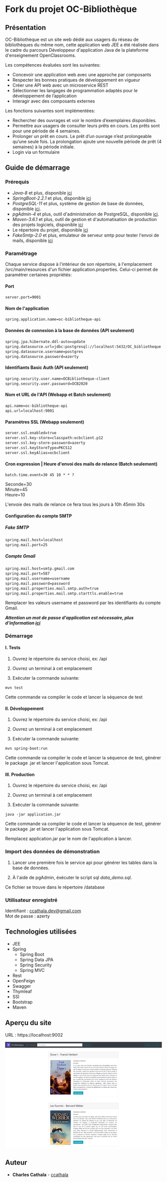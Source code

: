 # Fork du projet OC-Bibliothèque


## Présentation

OC-Bibliothèque est un site web dédié aux usagers du réseau de bibliothèques du même nom, cette application web JEE a été réalisée dans le cadre du parcours Développeur d'application Java de la plateforme d'enseignement OpenClassrooms.

Les compétences évaluées sont les suivantes:

* Concevoir une application web avec une approche par composants
* Respecter les bonnes pratiques de développement en vigueur
* Créer une API web avec un microservice REST
* Sélectionner les langages de programmation adaptés pour le développement de l’application
* Interagir avec des composants externes

Les fonctions suivantes sont implémentées:

* Rechercher des ouvrages et voir le nombre d’exemplaires disponibles.
* Permettre aux usagers de consulter leurs prêts en cours. Les prêts sont pour une période de 4 semaines.
* Prolonger un prêt en cours. Le prêt d’un ouvrage n’est prolongeable qu’une seule fois. La prolongation ajoute une nouvelle période de prêt (4 semaines) à la période initiale.
* Login via un formulaire

## Guide de démarrage

### Prérequis

* _Java-8_ et plus, disponible [ici](https://www.oracle.com/technetwork/pt/java/javase/downloads/jdk8-downloads-2133151.html)
* _SpringBoot-2.2.1_ et plus, disponible [ici](https://start.spring.io/)
* _PostgreSQL-11_ et plus, système de gestion de base de données, disponible [ici](https://www.postgresql.org/download/).  
* _pgAdmin-4_ et plus, outil d'administration de PostgreSQL, disponible [ici](https://www.pgadmin.org/download/).
* _Maven-3.6.1_ et plus, outil de gestion et d'automatisation de production des projets logiciels, disponible [ici](https://maven.apache.org/download.cgi)
* Le répertoire du projet, disponible [ici](https://github.com/ccathala/OC-Bibliotheque)
* _FakeSmtp-2.0_ et plus, emulateur de serveur smtp pour tester l'envoi de mails, disponible [ici](http://nilhcem.com/FakeSMTP/download.html)

### Paramétrage

Chaque service dispose à l'intérieur de son répertoire, à l'emplacement /src/main/resources d'un fichier application.properties. Celui-ci permet de paramétrer certaines propriétés:

#### Port

```properties
server.port=9001
```

#### Nom de l'application

```properties
spring.application.name=oc-bibliotheque-api
```

#### Données de connexion à la base de données (API seulement)

```properties
spring.jpa.hibernate.ddl-auto=update
spring.datasource.url=jdbc:postgresql://localhost:5432/OC_bibliotheque
spring.datasource.username=postgres
spring.datasource.password=azerty
```

#### Identifiants Basic Auth (API seulement)

```properties
spring.security.user.name=OCBibliotheque-client
spring.security.user.password=OCB2020
```

#### Nom et URL de l'API (Webapp et Batch seulement)

```properties
api.name=oc-bibliotheque-api
api.url=localhost:9001
```

#### Paramètres SSL (Webapp seulement)

```properties
server.ssl.enabled=true
server.ssl.key-store=classpath:ocbclient.p12
server.ssl.key-store-password=azerty
server.ssl.keyStoreType=PKCS12
server.ssl.keyAlias=ocbclient
```

#### Cron expression | Heure d'envoi des mails de relance (Batch seulement)

```properties
batch.time.event=30 45 10 * * ?
```

Seconde=30  
Minute=45  
Heure=10

 L'envoie des mails de relance ce fera tous les jours à 10h 45min 30s

#### Configuration du compte SMTP

##### Fake SMTP

```properties
spring.mail.host=localhost
spring.mail.port=25
```

##### Compte Gmail

```properties
spring.mail.host=smtp.gmail.com
spring.mail.port=587
spring.mail.username=username
spring.mail.password=password
spring.mail.properties.mail.smtp.auth=true
spring.mail.properties.mail.smtp.starttls.enable=true
```

Remplacer les valeurs username et password par les identifiants du compte Gmail.

***Attention un mot de passe d'application est nécessaire, plus d'information [ici](https://support.google.com/mail/answer/185833?hl=fr)***

### Démarrage

#### I. Tests

1. Ouvrez le répertoire du service choisi, ex: /api

2. Ouvrez un terminal à cet emplacement

3. Exécuter la commande suivante:

```terminal
mvn test
```

Cette commande va compiler le code et lancer la séquence de test

#### II. Développement

1. Ouvrez le répertoire du service choisi, ex: /api

2. Ouvrez un terminal à cet emplacement

3. Exécuter la commande suivante:

```terminal
mvn spring-boot:run
```

Cette commande va compiler le code et lancer la séquence de test, générer le package .jar et lancer l'application sous Tomcat.

#### III. Production

1. Ouvrez le répertoire du service choisi, ex: /api

2. Ouvrez un terminal à cet emplacement

3. Exécuter la commande suivante:

```terminal
java -jar application.jar
```

Cette commande va compiler le code et lancer la séquence de test, générer le package .jar et lancer l'application sous Tomcat.

Remplacez application.jar par le nom de l'application à lancer.

### Import des données de démonstration

1. Lancer une première fois le service api pour générer les tables dans la base de données.

2. À l'aide de pgAdmin, éxécuter le script sql _data_demo.sql_.

Ce fichier se trouve dans le répertoire /database

### Utilisateur enregistré

Identifiant : ccathala.dev@gmail.com  
Mot de passe : azerty

## Technologies utilisées

* JEE
* Spring
  * Spring Boot
  * Spring Data JPA
  * Spring Security
  * Spring MVC
* Rest
* OpenFeign
* Swagger
* Thymleaf
* SSl
* Bootstrap
* Maven

## Aperçu du site

URL : https://localhost:9002

![site_sample](site_sample.png)

## Auteur

* **Charles Cathala** - [ccathala](https://gist.github.com/ccathala)
